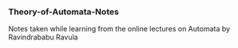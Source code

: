 ### Theory-of-Automata-Notes
Notes taken while learning from the online lectures on Automata by Ravindrababu Ravula

